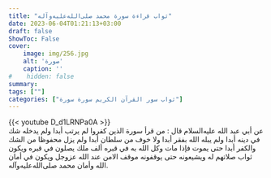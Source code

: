 ```yaml
---
title: "ثواب قراءة سورة محمد صلى‌الله‌عليه‌وآله"
date: 2023-06-04T01:21:13+03:00
draft: false
ShowToc: False
cover:
    image: img/256.jpg
    alt: 'صورة'
    caption: ''
#    hidden: false
summary: 
tags: [""]
categories: ["ثواب سور القرآن الكريم سورة سورة"]
---
```

{{< youtube D_d1LRNPa0A >}} 
<br>
عن أبي
عبد الله عليه‌السلام قال : من قرأ سورة الذين كفروا لم يرتب أبدا ولم يدخله
شك في دينه أبدا ولم يبله الله بفقر أبدا ولا خوف من سلطان أبدا ولم
يزل محفوظا من الشك والكفر أبدا حتى يموت فإذا مات وكل الله به
في قبره ألف ملك يصلون في قبره ويكون ثواب صلاتهم له ويشيعونه
حتى يوقفونه موقف الامن عند الله عزوجل ويكون في أمان الله وأمان
محمد صلى‌الله‌عليه‌وآله.

